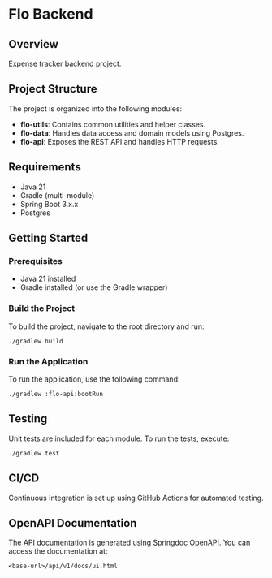 # Flo Backend

## Overview
Expense tracker backend project.


## Project Structure
The project is organized into the following modules:

- **flo-utils**: Contains common utilities and helper classes.
- **flo-data**: Handles data access and domain models using Postgres.
- **flo-api**: Exposes the REST API and handles HTTP requests.

## Requirements
- Java 21
- Gradle (multi-module)
- Spring Boot 3.x.x
- Postgres

## Getting Started

### Prerequisites
- Java 21 installed
- Gradle installed (or use the Gradle wrapper)

### Build the Project
To build the project, navigate to the root directory and run:
```
./gradlew build
```

### Run the Application
To run the application, use the following command:
```
./gradlew :flo-api:bootRun
```

## Testing
Unit tests are included for each module. To run the tests, execute:
```
./gradlew test
```

## CI/CD
Continuous Integration is set up using GitHub Actions for automated testing.

## OpenAPI Documentation
The API documentation is generated using Springdoc OpenAPI. You can access the documentation at:
```
<base-url>/api/v1/docs/ui.html
```
